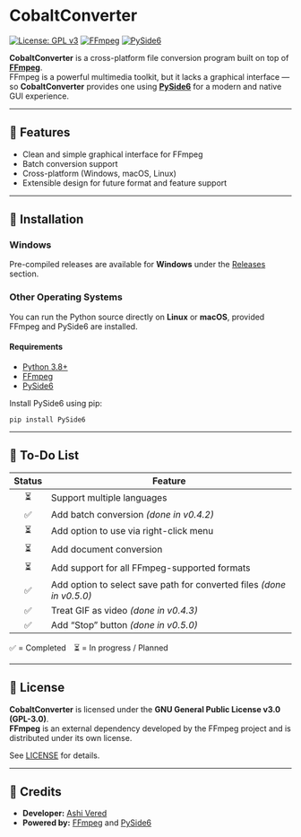 # CobaltConverter

[![License: GPL v3](https://img.shields.io/badge/License-GPLv3-blue.svg)](LICENSE)
[![FFmpeg](https://img.shields.io/badge/Powered%20by-FFmpeg-orange.svg)](https://ffmpeg.org/)
[![PySide6](https://img.shields.io/badge/GUI-PySide6-green.svg)](https://doc.qt.io/qtforpython/)

**CobaltConverter** is a cross-platform file conversion program built on top of **[FFmpeg](https://ffmpeg.org/)**.  
FFmpeg is a powerful multimedia toolkit, but it lacks a graphical interface — so **CobaltConverter** provides one using **[PySide6](https://doc.qt.io/qtforpython/)** for a modern and native GUI experience.

---

## 🚀 Features

- Clean and simple graphical interface for FFmpeg  
- Batch conversion support  
- Cross-platform (Windows, macOS, Linux)  
- Extensible design for future format and feature support  

---

## 🧩 Installation

### Windows
Pre-compiled releases are available for **Windows** under the [Releases](../../releases) section.

### Other Operating Systems
You can run the Python source directly on **Linux** or **macOS**, provided FFmpeg and PySide6 are installed.

#### Requirements
- [Python 3.8+](https://www.python.org/downloads/)
- [FFmpeg](https://ffmpeg.org/download.html)
- [PySide6](https://pypi.org/project/PySide6/)

Install PySide6 using pip:

    pip install PySide6

---

## 📝 To-Do List

| Status | Feature |
|:------:|----------|
| ⏳ | Support multiple languages |
| ✅ | Add batch conversion *(done in v0.4.2)* |
| ⏳ | Add option to use via right-click menu |
| ⏳ | Add document conversion |
| ⏳ | Add support for all FFmpeg-supported formats |
| ✅ | Add option to select save path for converted files *(done in v0.5.0)* |
| ✅ | Treat GIF as video *(done in v0.4.3)* |
| ✅ | Add “Stop” button *(done in v0.5.0)* |

✅ = Completed ⏳ = In progress / Planned

---

## 📜 License

**CobaltConverter** is licensed under the **GNU General Public License v3.0 (GPL-3.0)**.  
**FFmpeg** is an external dependency developed by the FFmpeg project and is distributed under its own license.

See [LICENSE](LICENSE) for details.

---

## 💬 Credits

- **Developer:** [Ashi Vered](https://github.com/AshiVered)  
- **Powered by:** [FFmpeg](https://ffmpeg.org/) and [PySide6](https://doc.qt.io/qtforpython/)
